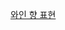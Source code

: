 [와인 향 표현](https://brunch.co.kr/@typhoonk83/28)  
[]()  
[]()  
[]()  
[]()  
[]()  
[]()  
[]()  
[]()  
